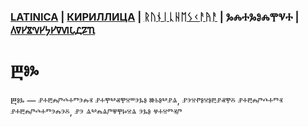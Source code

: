 ### [LATINICA](../Latn/Bog.md) | [КИРИЛЛИЦА](../Cyrl/Бог.md) | [ᚱᚢᚾᛁᚳᚺᛖᛊᚲᚨᚤᚨ](../Runr/ᛒᛟᚷ.md) | ⰃⰎⰀⰃⰑⰎⰉⰜⰀ | [𐍓𐍠𐍔𐍮𐍝𐍔𐍟𐍔𐍠𐍜𐍡𐍚𐍐𐍴](../Perm/𐍑𐍞𐍒.md)

#  Ⰱⱁⰳ

Ⰱⱁⰳ — ⱀⰰⰱⰾⱓⰴⰰⱅⰵⰾⱐ ⱀⰰⰹⰲⱏⰹⱄⱎⰵⰳⱁ ⱆⱃⱁⰲⱀⱑ, ⱀⰵⱄⱂⱁⱄⱁⰱⱀⱏⰹⰻ ⱀⰰⰱⰾⱓⰴⰰⱅⱐ ⱀⰰⰱⰾⱓⰴⰰⱅⰵⰾⰵⰻ, ⱀⰵ ⱑⰲⰾⱑⱓⱋⰹⱈⱄⱑ ⰵⰳⱁ ⱍⰰⱄⱅⱐⱓ
